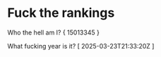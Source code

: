 # Fuck the rankings

Who the hell am I?
{ 15013345 }

What fucking year is it?
[ 2025-03-23T21:33:20Z ]
